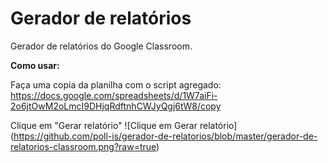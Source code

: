 # Gerador de relatórios
Gerador de relatórios do Google Classroom.

**Como usar:**

Faça uma copia da planilha com o script agregado:
https://docs.google.com/spreadsheets/d/1W7aiFi-2o6jtOwM2oLmcI9DHjqRdftnhCWJyQgj6tW8/copy

Clique em "Gerar relatório"
![Clique em Gerar relatório]
(https://github.com/poll-is/gerador-de-relatorios/blob/master/gerador-de-relatorios-classroom.png?raw=true)
